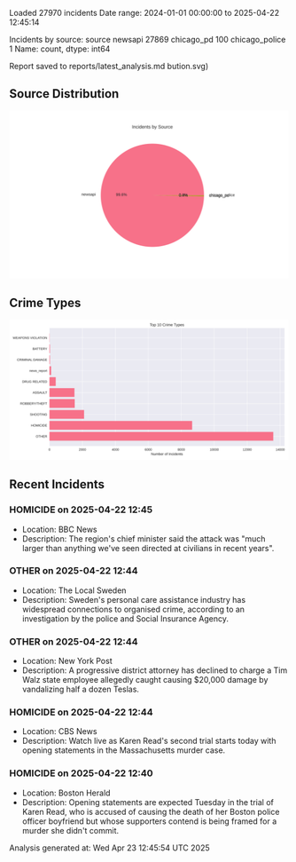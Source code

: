 
Loaded 27970 incidents
Date range: 2024-01-01 00:00:00 to 2025-04-22 12:45:14

Incidents by source:
source
newsapi           27869
chicago_pd          100
chicago_police        1
Name: count, dtype: int64

Report saved to reports/latest_analysis.md
bution.svg)

## Source Distribution
![Source Distribution](images/source_distribution.svg)

## Crime Types
![Crime Types](images/crime_types.svg)

## Recent Incidents

### HOMICIDE on 2025-04-22 12:45
- Location: BBC News
- Description: The region's chief minister said the attack was "much larger than anything we've seen directed at civilians in recent years".


### OTHER on 2025-04-22 12:44
- Location: The Local Sweden
- Description: Sweden's personal care assistance industry has widespread connections to organised crime, according to an investigation by the police and Social Insurance Agency.


### OTHER on 2025-04-22 12:44
- Location: New York Post
- Description: A progressive district attorney has declined to charge a Tim Walz state employee allegedly caught causing $20,000 damage by vandalizing half a dozen Teslas.


### HOMICIDE on 2025-04-22 12:44
- Location: CBS News
- Description: Watch live as Karen Read's second trial starts today with opening statements in the Massachusetts murder case.


### HOMICIDE on 2025-04-22 12:40
- Location: Boston Herald
- Description: Opening statements are expected Tuesday in the trial of Karen Read, who is accused of causing the death of her Boston police officer boyfriend but whose supporters contend is being framed for a murder she didn't commit.

Analysis generated at: Wed Apr 23 12:45:54 UTC 2025
